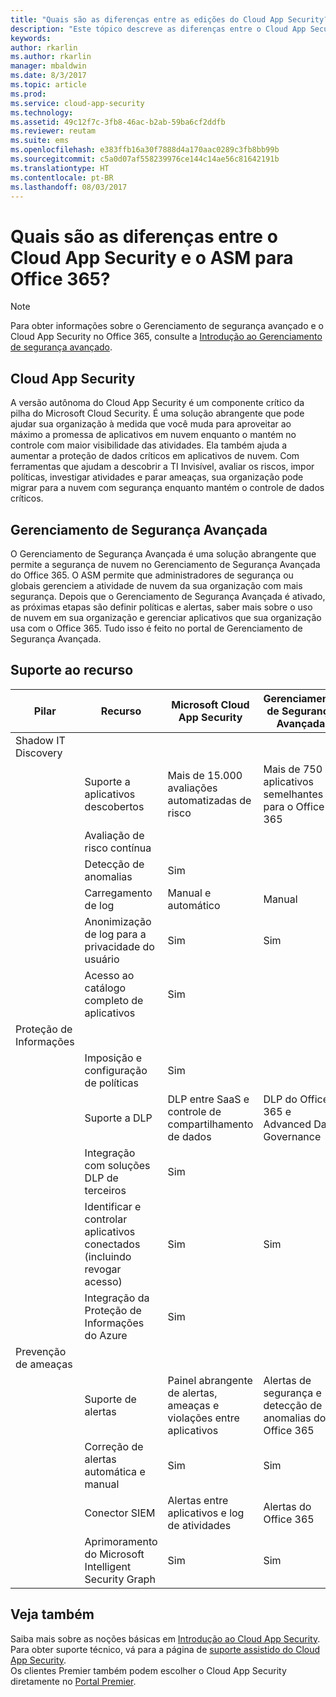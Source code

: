 ```yaml
---
title: "Quais são as diferenças entre as edições do Cloud App Security? | Microsoft Docs"
description: "Este tópico descreve as diferenças entre o Cloud App Security e o Gerenciamento de Segurança Avançada (ASM) para o Office 365."
keywords: 
author: rkarlin
ms.author: rkarlin
manager: mbaldwin
ms.date: 8/3/2017
ms.topic: article
ms.prod: 
ms.service: cloud-app-security
ms.technology: 
ms.assetid: 49c12f7c-3fb8-46ac-b2ab-59ba6cf2ddfb
ms.reviewer: reutam
ms.suite: ems
ms.openlocfilehash: e383ffb16a30f7888d4a170aac0289c3fb8bb99b
ms.sourcegitcommit: c5a0d07af558239976ce144c14ae56c81642191b
ms.translationtype: HT
ms.contentlocale: pt-BR
ms.lasthandoff: 08/03/2017
---
```

# <a name="what-are-the-differences-between-cloud-app-security-and-asm-for-office-365"></a>Quais são as diferenças entre o Cloud App Security e o ASM para Office 365?

> [!NOTE]
> Para obter informações sobre o Gerenciamento de segurança avançado e o Cloud App Security no Office 365, consulte a [Introdução ao Gerenciamento de segurança avançado](https://support.office.com/article/Get-started-with-Advanced-Management-Security-d9ee4d67-f2b3-42b4-9c9e-c4529904990a).

## <a name="cloud-app-security"></a>Cloud App Security 

A versão autônoma do Cloud App Security é um componente crítico da pilha do Microsoft Cloud Security. É uma solução abrangente que pode ajudar sua organização à medida que você muda para aproveitar ao máximo a promessa de aplicativos em nuvem enquanto o mantém no controle com maior visibilidade das atividades. Ela também ajuda a aumentar a proteção de dados críticos em aplicativos de nuvem. Com ferramentas que ajudam a descobrir a TI Invisível, avaliar os riscos, impor políticas, investigar atividades e parar ameaças, sua organização pode migrar para a nuvem com segurança enquanto mantém o controle de dados críticos. 

## <a name="advanced-security-management"></a>Gerenciamento de Segurança Avançada

O Gerenciamento de Segurança Avançada é uma solução abrangente que permite a segurança de nuvem no Gerenciamento de Segurança Avançada do Office 365. O ASM permite que administradores de segurança ou globais gerenciem a atividade de nuvem da sua organização com mais segurança. Depois que o Gerenciamento de Segurança Avançada é ativado, as próximas etapas são definir políticas e alertas, saber mais sobre o uso de nuvem em sua organização e gerenciar aplicativos que sua organização usa com o Office 365. Tudo isso é feito no portal de Gerenciamento de Segurança Avançada.

## <a name="feature-support"></a>Suporte ao recurso

|Pilar|Recurso|Microsoft Cloud App Security|Gerenciamento de Segurança Avançada|
|----|----|----|----|
|Shadow IT Discovery||||
||Suporte a aplicativos descobertos|Mais de 15.000 avaliações automatizadas de risco|Mais de 750 aplicativos semelhantes para o Office 365|
||Avaliação de risco contínua||
||Detecção de anomalias|Sim||
||Carregamento de log|Manual e automático|Manual|
||Anonimização de log para a privacidade do usuário|Sim|Sim|
||Acesso ao catálogo completo de aplicativos|Sim||
|Proteção de Informações||||
||Imposição e configuração de políticas|Sim||
||Suporte a DLP|DLP entre SaaS e controle de compartilhamento de dados|DLP do Office 365 e Advanced Data Governance|
||Integração com soluções DLP de terceiros|Sim||
||Identificar e controlar aplicativos conectados (incluindo revogar acesso)|Sim|Sim|
||Integração da Proteção de Informações do Azure|Sim||
|Prevenção de ameaças||||
||Suporte de alertas|Painel abrangente de alertas, ameaças e violações entre aplicativos|Alertas de segurança e detecção de anomalias do Office 365|
||Correção de alertas automática e manual|Sim|Sim|
||Conector SIEM|Alertas entre aplicativos e log de atividades|Alertas do Office 365|
||Aprimoramento do Microsoft Intelligent Security Graph|Sim|Sim|


## <a name="see-also"></a>Veja também  

Saiba mais sobre as noções básicas em [Introdução ao Cloud App Security](getting-started-with-cloud-app-security.md).    
Para obter suporte técnico, vá para a página de [suporte assistido do Cloud App Security](http://support.microsoft.com/oas/default.aspx?prid=16031).   
Os clientes Premier também podem escolher o Cloud App Security diretamente no [Portal Premier](https://premier.microsoft.com/).   

